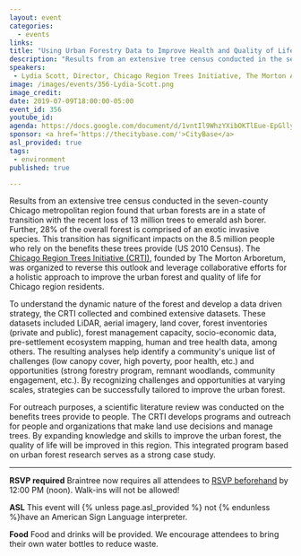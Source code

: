 ```yaml
---
layout: event
categories:
  - events
links: 
title: "Using Urban Forestry Data to Improve Health and Quality of Life in the Chicago Region"
description: "Results from an extensive tree census conducted in the seven-county Chicago metropolitan region found that urban forests are in a state of transition with the recent loss of 13 million trees to emerald ash borer. Further, 28% of the overall forest is comprised of an exotic invasive species. This transition has significant impacts on the 8.5 million people who rely on the benefits these trees provide (US 2010 Census). The Chicago Region Trees Initiative (CRTI), founded by The Morton Arboretum, was organized to reverse this outlook and leverage collaborative efforts for a holistic approach to improve the urban forest and quality of life for Chicago region residents."
speakers:
 - Lydia Scott, Director, Chicago Region Trees Initiative, The Morton Arboretum
image: /images/events/356-Lydia-Scott.png
image_credit:
date: 2019-07-09T18:00:00-05:00
event_id: 356
youtube_id: 
agenda: https://docs.google.com/document/d/1vntIl9WhzYXibOKTlEue-EpGllybVmXamjwaf3X4ZSY/edit?usp=sharing
sponsor: <a href='https://thecitybase.com/'>CityBase</a>
asl_provided: true
tags: 
 - environment
published: true

---
```


Results from an extensive tree census conducted in the seven-county Chicago metropolitan region found that urban forests are in a state of transition with the recent loss of 13 million trees to emerald ash borer. Further, 28% of the overall forest is comprised of an exotic invasive species. This transition has significant impacts on the 8.5 million people who rely on the benefits these trees provide (US 2010 Census). The [Chicago Region Trees Initiative (CRTI)](http://chicagorti.org/), founded by The Morton Arboretum, was organized to reverse this outlook and leverage collaborative efforts for a holistic approach to improve the urban forest and quality of life for Chicago region residents. 

To understand the dynamic nature of the forest and develop a data driven strategy, the CRTI collected and combined extensive datasets. These datasets included LiDAR, aerial imagery, land cover, forest inventories (private and public), forest management capacity, socio-economic data, pre-settlement ecosystem mapping, human and tree health data, among others. The resulting analyses help identify a community's unique list of challenges (low canopy cover, high poverty, poor health, etc.) and opportunities (strong forestry program, remnant woodlands, community engagement, etc.). By recognizing challenges and opportunities at varying scales, strategies can be successfully tailored to improve the urban forest. 

For outreach purposes, a scientific literature review was conducted on the benefits trees provide to people. The CRTI develops programs and outreach for people and organizations that make land use decisions and manage trees. By expanding knowledge and skills to improve the urban forest, the quality of life will be improved in this region. This integrated program based on urban forest research serves as a strong case study.


---

**RSVP required** Braintree now requires all attendees to [RSVP beforehand]({{site.rsvp_url}}) by 12:00 PM (noon). Walk-ins will not be allowed!

**ASL** This event will {% unless page.asl_provided %} not {% endunless %}have an American Sign Language interpreter.

**Food** Food and drinks will be provided. We encourage attendees to bring their own water bottles to reduce waste.
